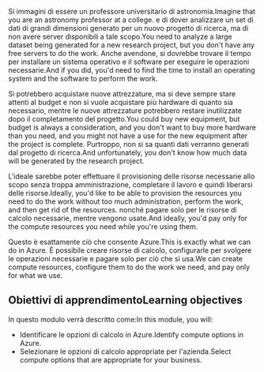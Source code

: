 <span data-ttu-id="9b762-101">Si immagini di essere un professore universitario di astronomia.</span><span class="sxs-lookup"><span data-stu-id="9b762-101">Imagine that you are an astronomy professor at a college.</span></span> <span data-ttu-id="9b762-102">e di dover analizzare un set di dati di grandi dimensioni generato per un nuovo progetto di ricerca, ma di non avere server disponibili a tale scopo.</span><span class="sxs-lookup"><span data-stu-id="9b762-102">You need to analyze a large dataset being generated for a new research project, but you don't have any free servers to do the work.</span></span> <span data-ttu-id="9b762-103">Anche avendone, si dovrebbe trovare il tempo per installare un sistema operativo e il software per eseguire le operazioni necessarie.</span><span class="sxs-lookup"><span data-stu-id="9b762-103">And if you did, you'd need to find the time to install an operating system and the software to perform the work.</span></span> 

<span data-ttu-id="9b762-104">Si potrebbero acquistare nuove attrezzature, ma si deve sempre stare attenti al budget e non si vuole acquistare più hardware di quanto sia necessario, mentre le nuove attrezzature potrebbero restare inutilizzate dopo il completamento del progetto.</span><span class="sxs-lookup"><span data-stu-id="9b762-104">You could buy new equipment, but budget is always a consideration, and you don't want to buy more hardware than you need, and you might not have a use for the new equipment after the project is complete.</span></span> <span data-ttu-id="9b762-105">Purtroppo, non si sa quanti dati verranno generati dal progetto di ricerca.</span><span class="sxs-lookup"><span data-stu-id="9b762-105">And unfortunately, you don't know how much data will be generated by the research project.</span></span>

<span data-ttu-id="9b762-106">L'ideale sarebbe poter effettuare il provisioning delle risorse necessarie allo scopo senza troppa amministrazione, completare il lavoro e quindi liberarsi delle risorse.</span><span class="sxs-lookup"><span data-stu-id="9b762-106">Ideally, you'd like to be able to provision the resources you need to do the work without too much administration, perform the work, and then get rid of the resources.</span></span> <span data-ttu-id="9b762-107">nonché pagare solo per le risorse di calcolo necessarie, mentre vengono usate.</span><span class="sxs-lookup"><span data-stu-id="9b762-107">And ideally, you'd pay only for the compute resources you need while you're using them.</span></span>

<span data-ttu-id="9b762-108">Questo è esattamente ciò che consente Azure.</span><span class="sxs-lookup"><span data-stu-id="9b762-108">This is exactly what we can do in Azure.</span></span> <span data-ttu-id="9b762-109">È possibile creare risorse di calcolo, configurarle per svolgere le operazioni necessarie e pagare solo per ciò che si usa.</span><span class="sxs-lookup"><span data-stu-id="9b762-109">We can create compute resources, configure them to do the work we need, and pay only for what we use.</span></span>

## <a name="learning-objectives"></a><span data-ttu-id="9b762-110">Obiettivi di apprendimento</span><span class="sxs-lookup"><span data-stu-id="9b762-110">Learning objectives</span></span>

<span data-ttu-id="9b762-111">In questo modulo verrà descritto come:</span><span class="sxs-lookup"><span data-stu-id="9b762-111">In this module, you will:</span></span>

- <span data-ttu-id="9b762-112">Identificare le opzioni di calcolo in Azure.</span><span class="sxs-lookup"><span data-stu-id="9b762-112">Identify compute options in Azure.</span></span>
- <span data-ttu-id="9b762-113">Selezionare le opzioni di calcolo appropriate per l'azienda.</span><span class="sxs-lookup"><span data-stu-id="9b762-113">Select compute options that are appropriate for your business.</span></span>
